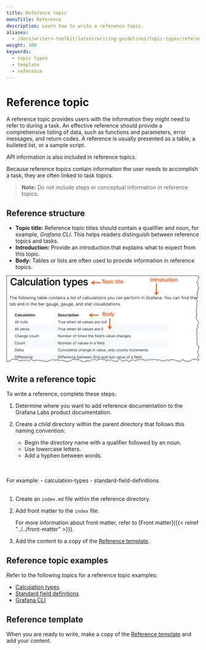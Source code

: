 ```yaml
---
title: Reference topic
menuTitle: Reference
description: Learn how to write a reference topic.
aliases:
  - /docs/writers-toolkit/latest/writing-guidelines/topic-types/reference/
weight: 300
keywords:
  - topic types
  - template
  - reference
---
```


# Reference topic

A reference topic provides users with the information they might need to refer to during a task. An effective reference should provide a comprehensive listing of data, such as functions and parameters, error messages, and return codes. A reference is usually presented as a table, a bulleted list, or a sample script.

API information is also included in reference topics.

Because reference topics contain information the user needs to accomplish a task, they are often linked to task topics.

> **Note:** Do not include steps or conceptual information in reference topics.

## Reference structure

- **Topic title:** Reference topic titles should contain a qualifier and noun, for example, *Grafana CLI*. This helps readers distinguish between reference topics and tasks.
- **Introduction:** Provide an introduction that explains what to expect from this topic.
- **Body:** Tables or lists are often used to provide information in reference topics.

![Reference structure](reference.png)

## Write a reference topic

To write a reference, complete these steps:

1. Determine where you want to add reference documentation to the Grafana Labs product documentation.
1. Create a child directory within the parent directory that follows this naming convention:
   
   - Begin the directory name with a qualifier followed by an noun.
   - Use lowercase letters.
   - Add a hyphen between words.
  <br>
  <br>
   For example:
     - calculation-types
     - standard-field-definitions
<br>
<br>

1. Create an `index.md` file within the reference directory.
1. Add front matter to the `index` file.

   For more information about front matter, refer to [Front matter]({{< relref "../../front-matter" >}}).

1. Add the content to a copy of the [Reference template](https://github.com/grafana/writers-toolkit/blob/main/docs/static/templates/reference-template.md).

## Reference topic examples

Refer to the following topics for a reference topic examples:

- [Calculation types](https://grafana.com/docs/grafana/latest/panels/calculation-types/)
- [Standard field definitions](https://grafana.com/docs/grafana/latest/panels/standard-field-definitions/)
- [Grafana CLI](https://grafana.com/docs/grafana/latest/administration/cli/)

## Reference template

When you are ready to write, make a copy of the [Reference template](https://github.com/grafana/writers-toolkit/blob/main/docs/static/templates/task-template.md) and add your content.
